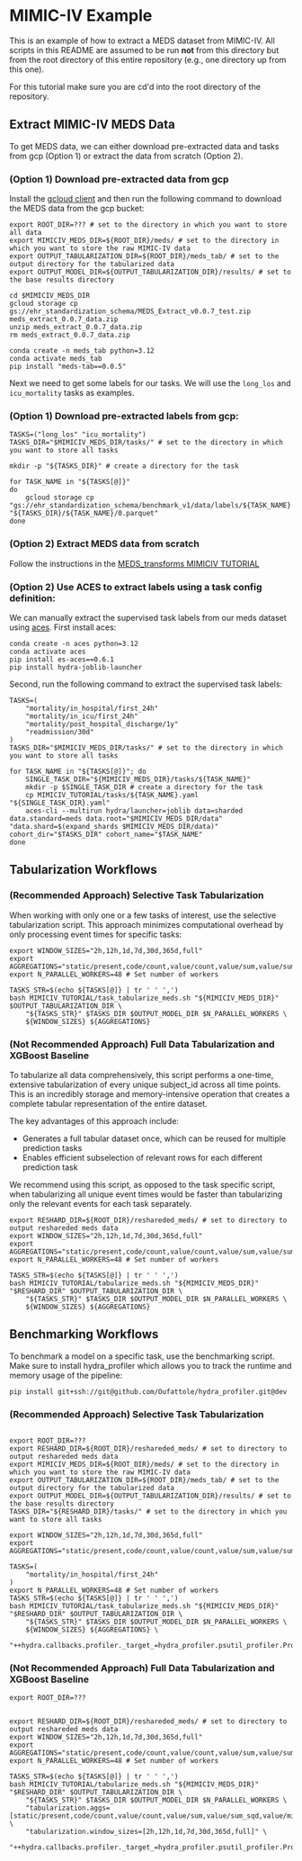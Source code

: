 # MIMIC-IV Example

This is an example of how to extract a MEDS dataset from MIMIC-IV. All scripts in this README are assumed to
be run **not** from this directory but from the root directory of this entire repository (e.g., one directory
up from this one).

For this tutorial make sure you are cd'd into the root directory of the repository.

## Extract MIMIC-IV MEDS Data

To get MEDS data, we can either download pre-extracted data and tasks from gcp (Option 1) or extract the data from scratch (Option 2).

### (Option 1) Download pre-extracted data from gcp

Install the [gcloud client](https://cloud.google.com/sdk/docs/install) and then run the following command to download the MEDS data from the gcp bucket:

```console
export ROOT_DIR=??? # set to the directory in which you want to store all data
export MIMICIV_MEDS_DIR=${ROOT_DIR}/meds/ # set to the directory in which you want to store the raw MIMIC-IV data
export OUTPUT_TABULARIZATION_DIR=${ROOT_DIR}/meds_tab/ # set to the output directory for the tabularized data
export OUTPUT_MODEL_DIR=${OUTPUT_TABULARIZATION_DIR}/results/ # set to the base results directory

cd $MIMICIV_MEDS_DIR
gcloud storage cp gs://ehr_standardization_schema/MEDS_Extract_v0.0.7_test.zip meds_extract_0.0.7_data.zip
unzip meds_extract_0.0.7_data.zip
rm meds_extract_0.0.7_data.zip
```

```console
conda create -n meds_tab python=3.12
conda activate meds_tab
pip install "meds-tab==0.0.5"
```

Next we need to get some labels for our tasks. We will use the `long_los` and `icu_mortality` tasks as examples.

### (Option 1) Download pre-extracted labels from gcp:

```console
TASKS=("long_los" "icu_mortality")
TASKS_DIR="$MIMICIV_MEDS_DIR/tasks/" # set to the directory in which you want to store all tasks

mkdir -p "${TASKS_DIR}" # create a directory for the task

for TASK_NAME in "${TASKS[@]}"
do
    gcloud storage cp "gs://ehr_standardization_schema/benchmark_v1/data/labels/${TASK_NAME}.parquet" "${TASKS_DIR}/${TASK_NAME}/0.parquet"
done
```

### (Option 2) Extract MEDS data from scratch

Follow the instructions in the [MEDS_transforms MIMICIV TUTORIAL](https://github.com/mmcdermott/MEDS_transforms/blob/main/MIMIC-IV_Example/README.md)

### (Option 2) Use ACES to extract labels using a task config definition:

We can manually extract the supervised task labels from our meds dataset using [aces](https://github.com/justin13601/ACES/tree/main). First install aces:

```console
conda create -n aces python=3.12
conda activate aces
pip install es-aces==0.6.1
pip install hydra-joblib-launcher
```

Second, run the following command to extract the supervised task labels:

```console
TASKS=(
    "mortality/in_hospital/first_24h"
    "mortality/in_icu/first_24h"
    "mortality/post_hospital_discharge/1y"
    "readmission/30d"
)
TASKS_DIR="$MIMICIV_MEDS_DIR/tasks/" # set to the directory in which you want to store all tasks

for TASK_NAME in "${TASKS[@]}"; do
    SINGLE_TASK_DIR="${MIMICIV_MEDS_DIR}/tasks/${TASK_NAME}"
    mkdir -p $SINGLE_TASK_DIR # create a directory for the task
    cp MIMICIV_TUTORIAL/tasks/${TASK_NAME}.yaml "${SINGLE_TASK_DIR}.yaml"
    aces-cli --multirun hydra/launcher=joblib data=sharded data.standard=meds data.root="$MIMICIV_MEDS_DIR/data" "data.shard=$(expand_shards $MIMICIV_MEDS_DIR/data)" cohort_dir="$TASKS_DIR" cohort_name="$TASK_NAME"
done
```

## Tabularization Workflows

### (Recommended Approach) Selective Task Tabularization

When working with only one or a few tasks of interest, use the selective tabularization script. This approach minimizes computational overhead by only processing event times for specific tasks:

```console
export WINDOW_SIZES="2h,12h,1d,7d,30d,365d,full"
export AGGREGATIONS="static/present,code/count,value/count,value/sum,value/sum_sqd,value/min,value/max"
export N_PARALLEL_WORKERS=48 # Set number of workers

TASKS_STR=$(echo ${TASKS[@]} | tr ' ' ',')
bash MIMICIV_TUTORIAL/task_tabularize_meds.sh "${MIMICIV_MEDS_DIR}" $OUTPUT_TABULARIZATION_DIR \
    "${TASKS_STR}" $TASKS_DIR $OUTPUT_MODEL_DIR $N_PARALLEL_WORKERS \
    ${WINDOW_SIZES} ${AGGREGATIONS}
```

### (Not Recommended Approach) Full Data Tabularization and XGBoost Baseline

To tabularize all data comprehensively, this script performs a one-time, extensive tabularization of every unique subject_id across all time points. This is an incredibly storage and memory-intensive operation that creates a complete tabular representation of the entire dataset.

The key advantages of this approach include:

- Generates a full tabular dataset once, which can be reused for multiple prediction tasks
- Enables efficient subselection of relevant rows for each different prediction task

We recommend using this script, as opposed to the task specific script, when tabularizing all unique event times would be faster than tabularizing only the relevant events for each task separately.

```console
export RESHARD_DIR=${ROOT_DIR}/reshareded_meds/ # set to directory to output reshareded meds data
export WINDOW_SIZES="2h,12h,1d,7d,30d,365d,full"
export AGGREGATIONS="static/present,code/count,value/count,value/sum,value/sum_sqd,value/min,value/max"
export N_PARALLEL_WORKERS=48 # Set number of workers

TASKS_STR=$(echo ${TASKS[@]} | tr ' ' ',')
bash MIMICIV_TUTORIAL/tabularize_meds.sh "${MIMICIV_MEDS_DIR}" "$RESHARD_DIR" $OUTPUT_TABULARIZATION_DIR \
    "${TASKS_STR}" $TASKS_DIR $OUTPUT_MODEL_DIR $N_PARALLEL_WORKERS \
    ${WINDOW_SIZES} ${AGGREGATIONS}

```

## Benchmarking Workflows

To benchmark a model on a specific task, use the benchmarking script.
Make sure to install hydra_profiler which allows you to track the runtime and memory usage of the pipeline:

```console
pip install git+ssh://git@github.com/Oufattole/hydra_profiler.git@dev
```

### (Recommended Approach) Selective Task Tabularization

```console

export ROOT_DIR=???
export RESHARD_DIR=${ROOT_DIR}/reshareded_meds/ # set to directory to output reshareded meds data
export MIMICIV_MEDS_DIR=${ROOT_DIR}/meds/ # set to the directory in which you want to store the raw MIMIC-IV data
export OUTPUT_TABULARIZATION_DIR=${ROOT_DIR}/meds_tab/ # set to the output directory for the tabularized data
export OUTPUT_MODEL_DIR=${OUTPUT_TABULARIZATION_DIR}/results/ # set to the base results directory
TASKS_DIR="${RESHARD_DIR}/tasks/" # set to the directory in which you want to store all tasks

export WINDOW_SIZES="2h,12h,1d,7d,30d,365d,full"
export AGGREGATIONS="static/present,code/count,value/count,value/sum,value/sum_sqd,value/min,value/max"

TASKS=(
    "mortality/in_hospital/first_24h"
)
export N_PARALLEL_WORKERS=48 # Set number of workers
TASKS_STR=$(echo ${TASKS[@]} | tr ' ' ',')
bash MIMICIV_TUTORIAL/task_tabularize_meds.sh "${MIMICIV_MEDS_DIR}" "$RESHARD_DIR" $OUTPUT_TABULARIZATION_DIR \
    "${TASKS_STR}" $TASKS_DIR $OUTPUT_MODEL_DIR $N_PARALLEL_WORKERS \
    ${WINDOW_SIZES} ${AGGREGATIONS} \
    "++hydra.callbacks.profiler._target_=hydra_profiler.psutil_profiler.ProfilerCallback"
```

### (Not Recommended Approach) Full Data Tabularization and XGBoost Baseline

```console
export ROOT_DIR=???


export RESHARD_DIR=${ROOT_DIR}/reshareded_meds/ # set to directory to output reshareded meds data
export WINDOW_SIZES="2h,12h,1d,7d,30d,365d,full"
export AGGREGATIONS="static/present,code/count,value/count,value/sum,value/sum_sqd,value/min,value/max"
export N_PARALLEL_WORKERS=48 # Set number of workers

TASKS_STR=$(echo ${TASKS[@]} | tr ' ' ',')
bash MIMICIV_TUTORIAL/tabularize_meds.sh "${MIMICIV_MEDS_DIR}" "$RESHARD_DIR" $OUTPUT_TABULARIZATION_DIR \
    "${TASKS_STR}" $TASKS_DIR $OUTPUT_MODEL_DIR $N_PARALLEL_WORKERS \
    "tabularization.aggs=[static/present,code/count,value/count,value/sum,value/sum_sqd,value/min,value/max]" \
    "tabularization.window_sizes=[2h,12h,1d,7d,30d,365d,full]" \
    "++hydra.callbacks.profiler._target_=hydra_profiler.psutil_profiler.ProfilerCallback"
```
